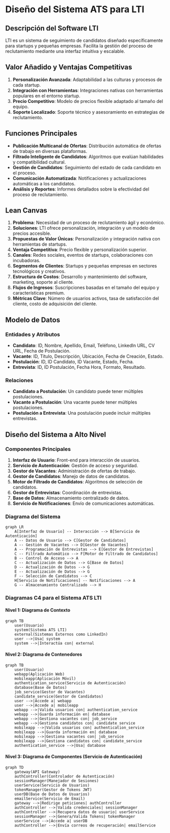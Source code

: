 # Diseño del Sistema ATS para LTI

## Descripción del Software LTI

LTI es un sistema de seguimiento de candidatos diseñado específicamente para startups y pequeñas empresas. Facilita la gestión del proceso de reclutamiento mediante una interfaz intuitiva y escalable.

## Valor Añadido y Ventajas Competitivas

1. **Personalización Avanzada**: Adaptabilidad a las culturas y procesos de cada startup.
2. **Integración con Herramientas**: Integraciones nativas con herramientas populares en el entorno startup.
3. **Precio Competitivo**: Modelo de precios flexible adaptado al tamaño del equipo.
4. **Soporte Localizado**: Soporte técnico y asesoramiento en estrategias de reclutamiento.

## Funciones Principales

- **Publicación Multicanal de Ofertas**: Distribución automática de ofertas de trabajo en diversas plataformas.
- **Filtrado Inteligente de Candidatos**: Algoritmos que evalúan habilidades y compatibilidad cultural.
- **Gestión de Candidatos**: Seguimiento del estado de cada candidato en el proceso.
- **Comunicación Automatizada**: Notificaciones y actualizaciones automáticas a los candidatos.
- **Análisis y Reportes**: Informes detallados sobre la efectividad del proceso de reclutamiento.

## Lean Canvas

1. **Problema**: Necesidad de un proceso de reclutamiento ágil y económico.
2. **Soluciones**: LTI ofrece personalización, integración y un modelo de precios accesible.
3. **Propuestas de Valor Únicas**: Personalización y integración nativa con herramientas de startups.
4. **Ventaja Competitiva**: Precio flexible y personalización superior.
5. **Canales**: Redes sociales, eventos de startups, colaboraciones con incubadoras.
6. **Segmentos de Clientes**: Startups y pequeñas empresas en sectores tecnológicos y creativos.
7. **Estructura de Costos**: Desarrollo y mantenimiento del software, marketing, soporte al cliente.
8. **Flujos de Ingresos**: Suscripciones basadas en el tamaño del equipo y características premium.
9. **Métricas Clave**: Número de usuarios activos, tasa de satisfacción del cliente, costo de adquisición del cliente.

## Modelo de Datos

### Entidades y Atributos

- **Candidato**: ID, Nombre, Apellido, Email, Teléfono, LinkedIn URL, CV URL, Fecha de Postulación.
- **Vacante**: ID, Título, Descripción, Ubicación, Fecha de Creación, Estado.
- **Postulación**: ID, ID Candidato, ID Vacante, Estado, Fecha.
- **Entrevista**: ID, ID Postulación, Fecha Hora, Formato, Resultado.

### Relaciones

- **Candidato a Postulación**: Un candidato puede tener múltiples postulaciones.
- **Vacante a Postulación**: Una vacante puede tener múltiples postulaciones.
- **Postulación a Entrevista**: Una postulación puede incluir múltiples entrevistas.

## Diseño del Sistema a Alto Nivel

### Componentes Principales

1. **Interfaz de Usuario**: Front-end para interacción de usuarios.
2. **Servicio de Autenticación**: Gestión de acceso y seguridad.
3. **Gestor de Vacantes**: Administración de ofertas de trabajo.
4. **Gestor de Candidatos**: Manejo de datos de candidatos.
5. **Motor de Filtrado de Candidatos**: Algoritmos de selección de candidatos.
6. **Gestor de Entrevistas**: Coordinación de entrevistas.
7. **Base de Datos**: Almacenamiento centralizado de datos.
8. **Servicio de Notificaciones**: Envío de comunicaciones automáticas.

### Diagrama del Sistema

```mermaid
graph LR
    A[Interfaz de Usuario] -- Interacción --> B[Servicio de Autenticación]
    A -- Datos de Usuario --> C[Gestor de Candidatos]
    A -- Gestión de Vacantes --> D[Gestor de Vacantes]
    A -- Programación de Entrevistas --> E[Gestor de Entrevistas]
    C -- Filtrado Automático --> F[Motor de Filtrado de Candidatos]
    B -- Control de Acceso --> A
    C -- Actualización de Datos --> G[Base de Datos]
    D -- Actualización de Datos --> G
    E -- Actualización de Datos --> G
    F -- Selección de Candidatos --> C
    H[Servicio de Notificaciones] -- Notificaciones --> A
    G -- Almacenamiento Centralizado --> H
```

### Diagramas C4 para el Sistema ATS LTI

#### Nivel 1: Diagrama de Contexto

```mermaid
graph TB
    user(Usuario)
    system(Sistema ATS LTI)
    external(Sistemas Externos como LinkedIn)
    user -->|Usa| system
    system -->|Interactúa con| external
```

#### Nivel 2: Diagrama de Contenedores

```mermaid
graph TB
    user(Usuario)
    webapp(Aplicación Web)
    mobileapp(Aplicación Móvil)
    authentication_service(Servicio de Autenticación)
    database(Base de Datos)
    job_service(Gestor de Vacantes)
    candidate_service(Gestor de Candidatos)
    user -->|Accede a| webapp
    user -->|Accede a| mobileapp
    webapp -->|Valida usuarios con| authentication_service
    webapp -->|Guarda información en| database
    webapp -->|Gestiona vacantes con| job_service
    webapp -->|Gestiona candidatos con| candidate_service
    mobileapp -->|Valida usuarios con| authentication_service
    mobileapp -->|Guarda información en| database
    mobileapp -->|Gestiona vacantes con| job_service
    mobileapp -->|Gestiona candidatos con| candidate_service
    authentication_service -->|Usa| database
```

#### Nivel 3: Diagrama de Componentes (Servicio de Autenticación)

```mermaid
graph TD
    gateway(API Gateway)
    authController(Controlador de Autenticación)
    sessionManager(Manejador de Sesiones)
    userService(Servicio de Usuarios)
    tokenManager(Gestor de Tokens JWT)
    userDB(Base de Datos de Usuarios)
    emailService(Servicio de Email)
    gateway -->|Redirige peticiones| authController
    authController -->|Valida credenciales| sessionManager
    authController -->|Recupera datos de usuario| userService
    sessionManager -->|Genera/Valida Tokens| tokenManager
    userService -->|Accede a| userDB
    authController -->|Envía correos de recuperación| emailService
```
